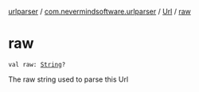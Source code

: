 [urlparser](../../index.md) / [com.nevermindsoftware.urlparser](../index.md) / [Url](index.md) / [raw](./raw.md)

# raw

`val raw: `[`String`](https://kotlinlang.org/api/latest/jvm/stdlib/kotlin/-string/index.html)`?`

The raw string used to parse this Url

